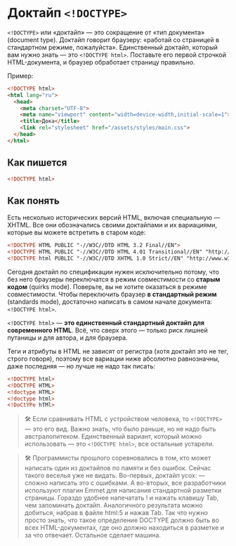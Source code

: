 # Доктайп `<!DOCTYPE>`

`<!DOCTYPE>` или «доктайп» — это сокращение от «тип документа» (document type). Доктайп говорит 
браузеру: «работай со страницей в стандартном режиме, пожалуйста». Единственный доктайп, 
который вам нужно знать — это `<!DOCTYPE html>`. Поставьте его первой строчкой HTML-документа, 
и браузер обработает страницу правильно.

Пример:

```html
<!DOCTYPE html>
<html lang="ru">
  <head>
    <meta charset="UTF-8">
    <meta name="viewport" content="width=device-width,initial-scale=1">
    <title>Дока</title>
    <link rel="stylesheet" href="/assets/styles/main.css">
  </head>
</html>
```

## Как пишется

```html
<!DOCTYPE html>
```

## Как понять

Есть несколько исторических версий HTML, включая специальную — XHTML. Все они обозначались своими 
доктайпами и их вариациями, которые вы можете встретить в старом коде:
```html
<!DOCTYPE HTML PUBLIC "-//W3C//DTD HTML 3.2 Final//EN">
<!DOCTYPE HTML PUBLIC "-//W3C//DTD HTML 4.01 Transitional//EN" "http://www.w3.org/TR/html4/loose.dtd">
<!DOCTYPE html PUBLIC "-//W3C//DTD XHTML 1.0 Strict//EN" "http://www.w3.org/TR/xhtml1/DTD/xhtml1-strict.dtd">
```

Сегодня доктайп по спецификации нужен исключительно потому, что без него браузеры переключатся 
в режим совместимости со **старым кодом** (quirks mode). Поверьте, вы не хотите оказаться в режиме совместимости. 
Чтобы переключить браузер **в стандартный режим** (standards mode), достаточно написать в самом начале документа: `<!DOCTYPE html>`. 

`<!DOCTYPE html>` — **это единственный стандартный доктайп для современного HTML**. Всё, что сверх этого — только риск лишней путаницы 
и для автора, и для браузера.

Теги и атрибуты в HTML не зависят от регистра (хотя доктайп это не тег, строго говоря), поэтому все вариации ниже 
абсолютно равнозначны, даже последняя — но лучше не надо так писать:
```html
<!DOCTYPE html>
<!DOCTYPE HTML>
<!doctype HTML>
<!doctype html>
<!DoCtYPe hTMl>
```

> 🛠 Если сравнивать HTML с устройством человека, то `<!DOCTYPE>` — это его вид. Важно знать, что было раньше, но не надо быть австралопитеком.
Единственный вариант, который можно использовать — это `<!DOCTYPE html>`, все остальные устарели.

> 🛠 Программисты прошлого соревновались в том, кто может написать один из доктайпов по памяти и без ошибок.
Сейчас такого веселья уже не видать. Во-первых, доктайп усох: <!DOCTYPE html> — сложно написать это с ошибками. А во-вторых, все разработчики используют плагин Emmet для написания стандартной разметки страницы. Гораздо удобнее напечатать ! и нажать клавишу Tab, чем запоминать доктайп. Аналогичного результата можно добиться, набрав в файле html:5 и нажав Tab. Так что нужно просто знать, что такое определение DOCTYPE должно быть во всех HTML-документах, где оно должно находиться в разметке и за что отвечает. Остальное сделает машина.

